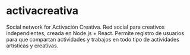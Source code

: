# activacreativa
Social network for Activación Creativa.
Red social para creativos independientes, creada en Node.js + React. Permite registro de usuarios para que compartan actividades y trabajos en todo tipo de actividades artísticas y creativas.

